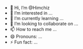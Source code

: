 - 👋 Hi, I’m @Himchiz
- 👀 I’m interested in ...
- 🌱 I’m currently learning ...
- 💞️ I’m looking to collaborate on ...
- 📫 How to reach me ...
- 😄 Pronouns: ...
- ⚡ Fun fact: ...

<!---
Himchiz/Himchiz is a ✨ special ✨ repository because its `README.md` (this file) appears on your GitHub profile.
You can click the Preview link to take a look at your changes.
--->
